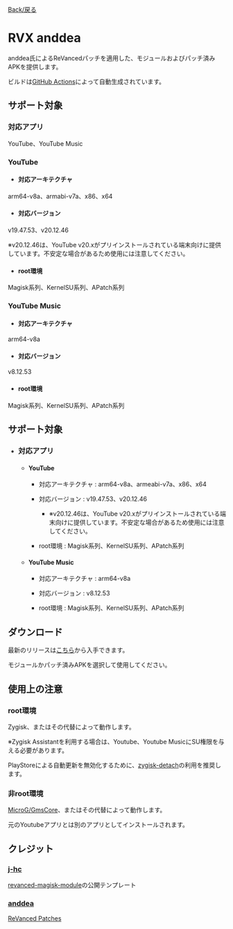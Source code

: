 [Back/戻る](https://github.com/Sanka1610/RVX-anddea)


# RVX anddea

anddea氏によるReVancedパッチを適用した、モジュールおよびパッチ済みAPKを提供します。

ビルドは[GitHub Actions](https://github.com/Sanka1610/RVX-anddea/actions/workflows/build.yml)によって自動生成されています。


## サポート対象

### 対応アプリ

YouTube、YouTube Music

### YouTube

- #### 対応アーキテクチャ

arm64-v8a、armabi-v7a、x86、x64

- #### 対応バージョン

v19.47.53、v20.12.46

※v20.12.46は、YouTube v20.xがプリインストールされている端末向けに提供しています。不安定な場合があるため使用には注意してください。

- #### root環境

Magisk系列、KernelSU系列、APatch系列

### YouTube Music

- #### 対応アーキテクチャ

arm64-v8a

- #### 対応バージョン

v8.12.53

- #### root環境

Magisk系列、KernelSU系列、APatch系列



## サポート対象

  - ### 対応アプリ

    - #### YouTube

      - 対応アーキテクチャ : arm64-v8a、armeabi-v7a、x86、x64

      - 対応バージョン : v19.47.53、v20.12.46

        - ※v20.12.46は、YouTube v20.xがプリインストールされている端末向けに提供しています。不安定な場合があるため使用には注意してください。

      - root環境 : Magisk系列、KernelSU系列、APatch系列

    - #### YouTube Music

      - 対応アーキテクチャ : arm64-v8a

      - 対応バージョン : v8.12.53

      - root環境 : Magisk系列、KernelSU系列、APatch系列


## ダウンロード

最新のリリースは[こちら](https://github.com/Sanka1610/RVX-anddea/releases/)から入手できます。

モジュールかパッチ済みAPKを選択して使用してください。


## 使用上の注意

### root環境

Zygisk、またはその代替によって動作します。

※Zygisk Assistantを利用する場合は、Youtube、Youtube MusicにSU権限を与える必要があります。

PlayStoreによる自動更新を無効化するために、[zygisk-detach](https://github.com/j-hc/zygisk-detach)の利用を推奨します。

### 非root環境

[MicroG/GmsCore](https://github.com/microg/GmsCore)、またはその代替によって動作します。

元のYoutubeアプリとは別のアプリとしてインストールされます。


## クレジット

### [**j-hc**](https://github.com/j-hc)

[revanced-magisk-module](https://github.com/j-hc/revanced-magisk-module)の公開テンプレート

### [**anddea**](https://github.com/anddea)

[ReVanced Patches](https://github.com/anddea/revanced-patches)

